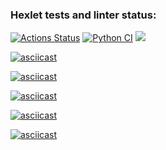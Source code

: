### Hexlet tests and linter status:

[![Actions Status](https://github.com/SoulH0unD/python-project-lvl1/workflows/hexlet-check/badge.svg)](https://github.com/SoulH0unD/python-project-lvl1/actions)
[![Python CI](https://github.com/SoulH0unD/python-project-lvl1/workflows/run_lint/badge.svg)](https://github.com/SoulH0unD/python-project-lvl1/actions)
<a href="https://codeclimate.com/github/SoulH0unD/python-project-lvl1/maintainability"><img src="https://api.codeclimate.com/v1/badges/53462ed6de3cd72d7096/maintainability" /></a>

[![asciicast]( https://asciinema.org/a/Hk2TfFFQBRTxQXuG7gdtnPCI6)](https://asciinema.org/a/Hk2TfFFQBRTxQXuG7gdtnPCI6)

[![asciicast]( https://asciinema.org/a/mafXnNgLb4M6eFM91hYj9zKO5)](https://asciinema.org/a/mafXnNgLb4M6eFM91hYj9zKO5)

[![asciicast]( https://asciinema.org/a/Ca6XgaEYkOrAhDPeR3QLjTxUJ)](https://asciinema.org/a/Ca6XgaEYkOrAhDPeR3QLjTxUJ)

[![asciicast]( https://asciinema.org/a/7yznBwcYTyj0t395dhmUlBLk7)](https://asciinema.org/a/7yznBwcYTyj0t395dhmUlBLk7)

[![asciicast]( https://asciinema.org/a/cB3u9Whp7fuvWmsoUy6f2buiy)](https://asciinema.org/a/cB3u9Whp7fuvWmsoUy6f2buiy)
